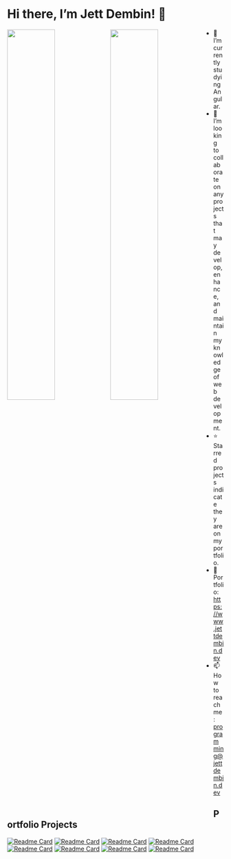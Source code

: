 # Hi there, I’m Jett Dembin! 👋

<div>
<img align="left" width="47%" src="https://github-readme-stats.vercel.app/api?username=jettdembin&theme=radical&show_icons=true"/>
<img align="left" width="47%" src="https://github-readme-stats.vercel.app/api/top-langs/?username=jettdembin&layout=compact"/>
</div>

- 🌱 I’m currently studying Angular.
- 👾 I’m looking to collaborate on any projects that may develop, enhance, and maintain my knowledge of web development.
- ⭐ Starred projects indicate they are on my portfolio.
- 🙌 Portfolio:
      https://www.jettdembin.dev 
- 📫 How to reach me: 
      programming@jettdembin.dev
<!-- <hr>
<img align="center" width="100%" src="https://github-readme-stats.vercel.app/api/wakatime?username=jettdembin&layout=compact"/>
<hr> -->

## Portfolio Projects 

[![Readme Card](https://github-readme-stats.vercel.app/api/pin/?username=jettdembin&repo=beatMaker)](https://github.com/anuraghazra/github-readme-stats)
[![Readme Card](https://github-readme-stats.vercel.app/api/pin/?username=jettdembin&repo=mockyoutubeAPI)](https://github.com/anuraghazra/github-readme-stats)
[![Readme Card](https://github-readme-stats.vercel.app/api/pin/?username=jettdembin&repo=calculator)](https://github.com/anuraghazra/github-readme-stats)
[![Readme Card](https://github-readme-stats.vercel.app/api/pin/?username=jettdembin&repo=ecommerce)](https://github.com/anuraghazra/github-readme-stats)
[![Readme Card](https://github-readme-stats.vercel.app/api/pin/?username=jettdembin&repo=todoList)](https://github.com/anuraghazra/github-readme-stats)
[![Readme Card](https://github-readme-stats.vercel.app/api/pin/?username=jettdembin&repo=quizApp)](https://github.com/anuraghazra/github-readme-stats)
[![Readme Card](https://github-readme-stats.vercel.app/api/pin/?username=jettdembin&repo=jobBoardApi)](https://github.com/anuraghazra/github-readme-stats)
[![Readme Card](https://github-readme-stats.vercel.app/api/pin/?username=jettdembin&repo=photowebsite)](https://github.com/anuraghazra/github-readme-stats)

<!---
jettdembin/jettdembin is a ✨ special ✨ repository because its `README.md` (this file) appears on your GitHub profile.
You can click the Preview link to take a look at your changes.
--->
